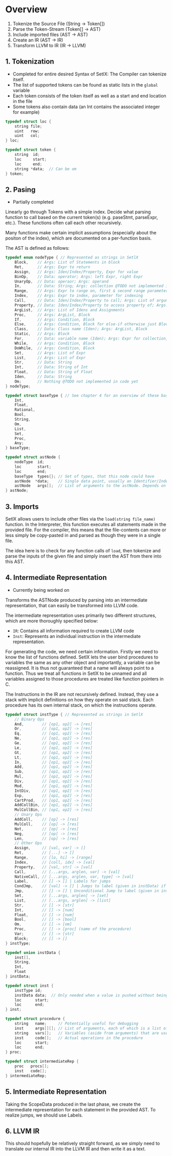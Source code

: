 # Overview

1. Tokenize the Source File (String -> Token[])
2. Parse the Token-Stream (Token[] -> AST)
3. Include imported files (AST -> AST)
4. Create an IR (AST -> IR)
5. Transform LLVM to IR (IR -> LLVM)

## 1. Tokenization

-   Completed for entire desired Syntax of SetlX: The Compiler can tokenize itself.
-   The list of supported tokens can be found as static lists in the `global` variable
-   Each token consists of the token itself as well as a start and end location in the file
-   Some tokens also contain data (an Int contains the associated integer for example)

```c
typedef struct loc {
	string file;
	uint   row;
	uint   col;
} loc;

typedef struct token {
	string  id;
	loc     start;
	loc     end;
	string *data;  // Can be om
} token;
```

## 2. Pasing

-   Partially completed

Linearly go through Tokens with a simple index. Decide what parsing function to call based on the current token(s) (e.g. paseStmt, parseExpr, etc.). These functions often call each other recursively.

Many functions make certain implicit assumptions (especially about the positon of the index), which are documented on a per-function basis.

The AST is defined as follows:

```c
typedef enum nodeType { // Represented as strings in SetlX
	Block,    // Args: List of Statements in block
	Ret,      // Args: Expr to return
	Assign,   // Args: Iden/Index/Property, Expr for value
	BinOp,    // Data: operator; Args: left Expr, right Expr
	UnaryOp,  // Data: operaor; Args: operand
	In,       // Data: String; Args: collection @TODO not implemented in code yet
	Range,    // Args: Expr to range on, first & second range parameter (each could be om) @Note: Both can't be om, as SetlX doesn't accept that @Note: If the parameter is om, it can be subsituted without semantic change: for the first with 1, for the second with #(expr)
	Index,    // Args: Expr to index, parameter for indexing
	Call,     // Data: Iden/Index/Property to call; Args: List of arguments
	Property, // Data: Iden/Index/Property to access property of; Args: Iden of property to access
	ArgList,  // Args: List of Idens and Assignments
	Proc,     // Args: ArgList, Block
	If,       // Args: Condition, Block
	Else,     // Args: Condition, Block for else-if otherwise just Block
	Class,    // Data: Class name (Iden); Args: ArgList, Block
	Static,   // Args: Block
	For,      // Data: variable name (Iden); Args: Expr for collection, Block
	While,    // Args: Condition, Block
	DoWhile,  // Args: Condition, Block
	Set,      // Args: List of Expr
	List,     // Args: List of Expr
	Str,      // Data: String
	Int,      // Data: String of Int
	Float,    // Data: String of Float
	Iden,	  // Data: String
	Om;       // Nothing @TODO not implemented in code yet
} nodeType;

typedef struct baseType { // See chapter 4 for an overview of these base types
	Int,
	Float,
	Rational,
	Bool,
	String,
	Om,
	List,
	Set,
	Proc,
	Any;
} baseType;

typedef struct astNode {
	nodeType  id;
	loc       start;
	loc       end;
	baseType  types{}; // Set of types, that this node could have
	astNode  *data;    // Single data point, usually an Identifier/Index/Property - can be om
	astNode   args[];  // List of arguments to the astNode. Depends on the exprType of the node (see nodeType definition above)
} astNode;
```

## 3. Imports

<!-- @Study Can included files reference variables set in including file? -->
<!-- @Study How does the interpreter handle inputs that aren't string-literals? Because for the compiler it would be easiest to only allow string-literals as arguments to load() -->
<!-- @Study Can load be overwritten? -->

SetlX allows users to include other files via the `load(string file_name)` function. In the Interpreter, this function executes all statements made in the provided file. For the compiler, this means that the file-contents can more or less simply be copy-pasted in and parsed as though they were in a single file.

The idea here is to check for any function calls of `load`, then tokenize and parse the inputs of the given file and simply insert the AST from there into this AST.

## 4. Intermediate Representation

-   Currently being worked on

Transforms the ASTNode produced by parsing into an intermediate representation, that can easily be transformed into LLVM code.

The intermediate representation uses primarily two different structures, which are more thoroughly specified below:

-   `IR`: Contains all information required to create LLVM code
-   `Inst`: Represents an individual instruction in the intermediate representation.

<!-- @Incomplete classes, objects and lambdas are ignored here still -->

For generating the code, we need certain information. Firstly we need to know the list of functions defined. SetlX lets the user bind procedures to variables the same as any other object and importantly, a variable can be reassigned. It is thus not guaranteed that a name will always point to a function. Thus we treat all functions in SetlX to be unnamed and all variables assigned to those procedures are treated like function pointers in C.

The Instructions in the IR are not recursively defined. Instead, they use a stack with implicit definitions on how they operate on said stack. Each procedure has its own internal stack, on which the instructions operate.

```c
typedef struct instType { // Represented as strings in SetlX
	// Binary Ops
	And,        // [op1, op2] -> [res]
	Or,         // [op1, op2] -> [res]
	Eq,         // [op1, op2] -> [res]
	Ne,         // [op1, op2] -> [res]
	Ge,         // [op1, op2] -> [res]
	Le,         // [op1, op2] -> [res]
	Gt,         // [op1, op2] -> [res]
	Lt,         // [op1, op2] -> [res]
	In,         // [op1, op2] -> [res]
	Add,        // [op1, op2] -> [res]
	Sub,        // [op1, op2] -> [res]
	Mul,        // [op1, op2] -> [res]
	Div,        // [op1, op2] -> [res]
	Mod,        // [op1, op2] -> [res]
	IntDiv,     // [op1, op2] -> [res]
	Exp,        // [op1, op2] -> [res]
	CartProd,   // [op1, op2] -> [res]
	AddCollBin, // [op1, op2] -> [res]
	MulCollBin, // [op1, op2] -> [res]
	// Unary Ops
	AddColl,    // [op] -> [res]
	MulColl,    // [op] -> [res]
	Not,        // [op] -> [res]
	Neg,        // [op] -> [res]
	Len,        // [op] -> [res]
	// Other Ops
	Assign,     // [val, var] -> []
	Ret,        // [...] -> []
	Range,      // [lo, hi] -> [range]
	Index,      // [coll, idx] -> [val]
	Property,   // [val, str] -> [val]
	Call,       // [...args, arglen, var] -> [val]
	NativeCall, // [...args, arglen, var, type] -> [val]
	Label,      // [] -> [] | Labels for jumps
	CondJmp,    // [val] -> [] | Jumps to label (given in instData) if last expression computes "false"
	Jmp,        // [] -> [] | Unconditional Jump to label (given in instData)
	Set,        // [...args, arglen] -> [set]
	List,       // [...args, arglen] -> [list]
	Str,        // [] -> [str]
	Int,        // [] -> [num]
	Float,      // [] -> [num]
	Bool,		// [] -> [bool]
	Om,         // [] -> [om]
	Proc,		// [] -> [proc] (name of the procedure)
	Var;        // [] -> [str]
	Block;      // [] -> []
} instType;

typedef union instData {
	inst[],
	String,
	Int,
	Float
} instData;

typedef struct inst {
	instType id;
	instData data;  // Only needed when a value is pushed without being computable from the stack's current contents
	loc      start;
	loc      end;
} inst;

typedef struct procedure {
	string   name;     // Potentially useful for debugging
	inst     args[][]; // List of arguments, each of which is a list of 'Var' and 'Assign' insts
	string   vars[];   // Variables (aside from arguments) that are used in the function
	inst     code[];   // Actual operations in the procedure
	loc      start;
	loc      end;
} proc;

typedef struct intermediateRep {
	proc   procs[];
	inst   code[];
} intermediateRep;
```

## 5. Intermediate Representation

Taking the ScopeData produced in the last phase, we create the intermediate representation for each statement in the provided AST. To realize jumps, we should use Labels.

## 6. LLVM IR

This should hopefully be relatively straight forward, as we simply need to translate our internal IR into the LLVM IR and then write it as a text.

<!-- @Study Can we easily insert debug information into the llvm IR? It would be very nice, if we could for example tell the user the location of failure as well as a stack-trace on an error -->
